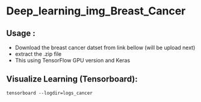 # Deep_learning_img_Breast_Cancer

## Usage :
- Download the breast cancer datset from link bellow (will be upload next)
- extract the .zip file
- This using TensorFlow GPU version and Keras

## Visualize Learning (Tensorboard):
```
tensorboard --logdir=logs_cancer
```
